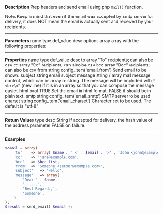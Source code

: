 **Description**
Prep headers and send email using php `mail()` function.

Note: Keep in mind that even if the email was accepted by smtp server for delivery, it does NOT mean the email is actually sent and received by your recipients.

--------
**Parameters**
name	type	def_value	desc
options	array		array with the following properties:


--------
**Properties**
name	type	def_value	desc
to	array		"To" recipients; can also be csv
cc	array		"Cc" recipients; can also be csv
bcc	array		"Bcc" recipients; can also be csv
from	string	config_item('email_from')	Send email to be shown.
subject	string		email subject
message	string / array		mail message content, which can be array or string. The message will be imploded with `"<br>\n"` (new line) if it is in an array so that you can compose the message easier.
html	bool	TRUE	Set the email in html format. FALSE if should be in plain text.
smtp	string	config_item('email_smtp')	SMTP server to be used
charset	string	config_item('email_charset')	Character set to be used. The default is "utf-8"

--------
**Return Values**
type	desc
String	if accepted for delivery, the hash value of the address parameter
FALSE	on failure.

--------
**Examples**

```php
$email = array(
	'to'	=> array( $name . ' <' . $email . '>' , 'John <john@example.com>'),
	'cc'	=> 'jane@example.com',
	'bcc'	=> $bcc_list,
	'from'	=> 'Someone <sender@example.com>',
	'subject'	=> 'Hello',
	'message'	=> array(
		'Dear ' . $name,
		'......',
		'Best Regards,',
		'Someone',
	)
);
$result = send_email( $email );
```